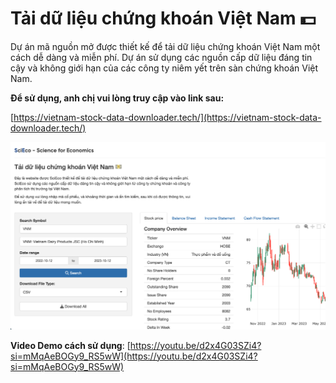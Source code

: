 # Tải dữ liệu chứng khoán Việt Nam 💵

Dự án mã nguồn mở được thiết kế để tải dữ liệu chứng khoán Việt Nam một cách dễ dàng và miễn phí. Dự án sử dụng các nguồn cấp dữ liệu đáng tin cậy và không giới hạn của các công ty niêm yết trên sàn chứng khoán Việt Nam.

**Để sử dụng, anh chị vui lòng truy cập vào link sau:**

[https://vietnam-stock-data-downloader.tech/](https://vietnam-stock-data-downloader.tech/)

![](app/static/preview.png)

**Video Demo cách sử dụng**: [https://youtu.be/d2x4G03SZi4?si=mMqAeBOGy9_RS5wW](https://youtu.be/d2x4G03SZi4?si=mMqAeBOGy9_RS5wW)
